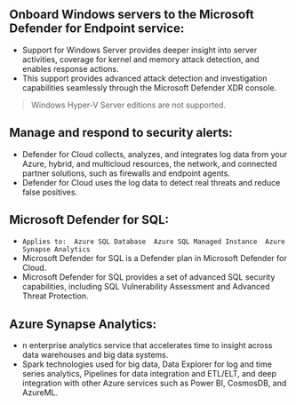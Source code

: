 ## Onboard Windows servers to the Microsoft Defender for Endpoint service:
- Support for Windows Server provides deeper insight into server activities, coverage for kernel and memory attack detection, and enables response actions.
- This support provides advanced attack detection and investigation capabilities seamlessly through the Microsoft Defender XDR console.
> Windows Hyper-V Server editions are not supported.

## Manage and respond to security alerts:
- Defender for Cloud collects, analyzes, and integrates log data from your Azure, hybrid, and multicloud resources, the network, and connected partner solutions, such as firewalls and endpoint agents.
- Defender for Cloud uses the log data to detect real threats and reduce false positives.

## Microsoft Defender for SQL:
- `Applies to:  Azure SQL Database  Azure SQL Managed Instance  Azure Synapse Analytics`
- Microsoft Defender for SQL is a Defender plan in Microsoft Defender for Cloud.
- Microsoft Defender for SQL provides a set of advanced SQL security capabilities, including SQL Vulnerability Assessment and Advanced Threat Protection.

## Azure Synapse Analytics:
- n enterprise analytics service that accelerates time to insight across data warehouses and big data systems.
- Spark technologies used for big data, Data Explorer for log and time series analytics, Pipelines for data integration and ETL/ELT, and deep integration with other Azure services such as Power BI, CosmosDB, and AzureML.

